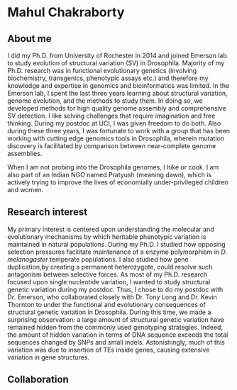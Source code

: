 <h1>Mahul Chakraborty</h1>
<h2> About me </h2>
I did my Ph.D. from University of Rochester in 2014 and joined Emerson lab to study evolution of structural variation (SV) in Drosophila. Majority of my Ph.D. research was in functional evolutionary genetics (involving biochemistry, transgenics, phenotypic assays etc.) and therefore my knowledge and expertise in genomics and bioinformatics was limited. In the Emerson lab, I spent the last three years learning about structural variation, genome evolution, and the methods to study them. In doing so, we developed methods for high quality genome assembly and comprehensive SV detection. I like solving challenges that require imagination and free thinking. During my postdoc at UCI, I was given freedom to do both. Also during these three years, I was fortunate to work with a group that has been working with cutting edge genomics tools in Drosophila, wherein mutation discovery is facilitated by comparison between near-complete genome assemblies.

When I am not probing into the Drosophila genomes, I hike or cook. I am also part of an Indian NGO named Pratyush (meaning dawn), which is actively trying to improve the lives of economially under-privileged children and women.

<h2>Research interest</h2>

My primary interest is centered upon understanding the molecular and evolutionary mechanisms by which heritable phenotypic variation is  maintained in natural populations. During my Ph.D. I studied how opposing selection pressures facilitate maintenance of a enzyme polymorphism in *D. melanogaster* temperate populations. I also studied how gene duplication,by creating a permanent heterozygote, could resolve such antagonism between selective forces. As most of my Ph.D. research focused upon single nucleotide variation, I wanted to study structural genetic variation during my postdoc. Thus, I chose to do my postdoc with Dr. Emerson, who collaborated closely with Dr. Tony Long and Dr. Kevin Thornton to under the functional and evolutionary consequences of structural genetic variation in Drosophila. During this time, we made a surprising observation: a large amount of structural genetic variation have remained hidden from the commonly used genotyping strategies. Indeed, the amount of hidden variation in terms of DNA sequence exceeds the total sequences changed by SNPs and small indels. Astonishingly, much of this variation was due to insertion of TEs inside genes, causing extensive variation in gene structures. 

<h2>Collaboration</h2>
 
